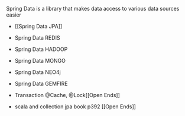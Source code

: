 Spring Data is a library that makes data access to various data sources easier

- [[Spring Data JPA]]
- Spring Data REDIS
- Spring Data HADOOP
- Spring Data MONGO
- Spring Data NEO4j
- Spring Data GEMFIRE


- Transaction @Cache, @Lock[[Open Ends]]
- scala and collection jpa book p392 [[Open Ends]]